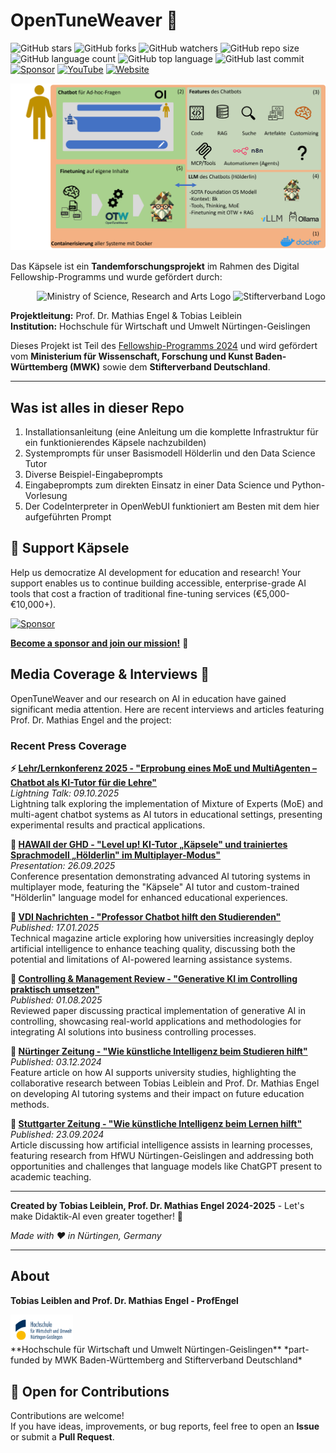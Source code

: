 # OpenTuneWeaver 🧬

![GitHub stars](https://img.shields.io/github/stars/ProfEngel/Kaepsele?style=social)
![GitHub forks](https://img.shields.io/github/forks/ProfEngel/Kaepsele?style=social)
![GitHub watchers](https://img.shields.io/github/watchers/ProfEngel/Kaepsele?style=social)
![GitHub repo size](https://img.shields.io/github/repo-size/ProfEngel/Kaepsele)
![GitHub language count](https://img.shields.io/github/languages/count/ProfEngel/Kaepsele)
![GitHub top language](https://img.shields.io/github/languages/top/ProfEngel/Kaepsele)
![GitHub last commit](https://img.shields.io/github/last-commit/ProfEngel/Kaepsele?color=red)
[![Sponsor](https://img.shields.io/static/v1?label=Sponsor&message=%E2%9D%A4&logo=GitHub&color=ff69b4)](https://github.com/sponsors/ProfEngel)
[![YouTube](https://img.shields.io/badge/YouTube-MatMaxEngel-red?logo=youtube&logoColor=white)](https://www.youtube.com/user/MatMaxEngel)
[![Website](https://img.shields.io/badge/Website-opentuneweaver.com-blue?logo=googlechrome&logoColor=white)](https://opentuneweaver.com/)


![Schema des Käpsele mit dem Hölderlin-Sprachmodell](assets/Kaepsele_Schema.png)

Das Käpsele ist ein **Tandemforschungsprojekt** im Rahmen des Digital Fellowship-Programms und wurde gefördert durch:

<div align="right">
  <img src="https://github.com/ProfEngel/OpenTuneWeaver/blob/main/assets/mwk_logo_w2.png" alt="Ministry of Science, Research and Arts Logo" height="60">
  <img src="https://github.com/ProfEngel/OpenTuneWeaver/blob/main/assets/stifterverband_logo.jpg" alt="Stifterverband Logo" height="60">
</div>

**Projektleitung:** Prof. Dr. Mathias Engel & Tobias Leiblein  
**Institution:** Hochschule für Wirtschaft und Umwelt Nürtingen-Geislingen

Dieses Projekt ist Teil des [Fellowship-Programms 2024](https://www.stifterverband.org/bwdigifellows/2024_engel_leiblein) und wird gefördert vom **Ministerium für Wissenschaft, Forschung und Kunst Baden-Württemberg (MWK)** sowie dem **Stifterverband Deutschland**.

---
## Was ist alles in dieser Repo

1. Installationsanleitung (eine Anleitung um die komplette Infrastruktur für ein funktionierendes Käpsele nachzubilden)
2. Systemprompts für unser Basismodell Hölderlin und den Data Science Tutor
3. Diverse Beispiel-Eingabeprompts
4. Eingabeprompts zum direkten Einsatz in einer Data Science und Python-Vorlesung
5. Der CodeInterpreter in OpenWebUI funktioniert am Besten mit dem hier aufgeführten Prompt

## 💖 Support Käpsele

Help us democratize AI development for education and research! Your support enables us to continue building accessible, enterprise-grade AI tools that cost a fraction of traditional fine-tuning services (€5,000-€10,000+).

[![Sponsor](https://img.shields.io/static/v1?label=Sponsor&message=%E2%9D%A4&logo=GitHub&color=ff69b4)](https://github.com/sponsors/ProfEngel)

**[Become a sponsor and join our mission!](https://github.com/sponsors/ProfEngel)** 🚀

## Media Coverage & Interviews 📰

OpenTuneWeaver and our research on AI in education have gained significant media attention. Here are recent interviews and articles featuring Prof. Dr. Mathias Engel and the project:

### Recent Press Coverage

**⚡ [Lehr/Lernkonferenz 2025 - "Erprobung eines MoE und MultiAgenten – Chatbot als KI-Tutor für die Lehre"](https://www.lehrlernkonferenz-2025.de/programm)**  
*Lightning Talk: 09.10.2025*  
Lightning talk exploring the implementation of Mixture of Experts (MoE) and multi-agent chatbot systems as AI tutors in educational settings, presenting experimental results and practical applications.

**🎤 [HAWAII der GHD - "Level up! KI-Tutor „Käpsele" und trainiertes Sprachmodell „Hölderlin" im Multiplayer-Modus"](https://www.hochschuldidaktik.net/hawaii-25)**  
*Presentation: 26.09.2025*  
Conference presentation demonstrating advanced AI tutoring systems in multiplayer mode, featuring the "Käpsele" AI tutor and custom-trained "Hölderlin" language model for enhanced educational experiences.

**📰 [VDI Nachrichten - "Professor Chatbot hilft den Studierenden"](https://www.vdi-nachrichten.com/karriere/studium/professor-chatbot/)**  
*Published: 17.01.2025*  
Technical magazine article exploring how universities increasingly deploy artificial intelligence to enhance teaching quality, discussing both the potential and limitations of AI-powered learning assistance systems.

**📄 [Controlling & Management Review - "Generative KI im Controlling praktisch umsetzen"](https://www.springerprofessional.de/generative-ki-im-controlling-praktisch-umsetzen/51394852)**  
*Published: 01.08.2025*  
Reviewed paper discussing practical implementation of generative AI in controlling, showcasing real-world applications and methodologies for integrating AI solutions into business controlling processes.

**📰 [Nürtinger Zeitung - "Wie künstliche Intelligenz beim Studieren hilft"](https://www.ntz.de/nuertingen/artikel_hfwu-in-nuertingen-wie-kuenstliche-intelligenz-beim-studieren-hilft.html)**  
*Published: 03.12.2024*  
Feature article on how AI supports university studies, highlighting the collaborative research between Tobias Leiblein and Prof. Dr. Mathias Engel on developing AI tutoring systems and their impact on future education methods.

**📰 [Stuttgarter Zeitung - "Wie künstliche Intelligenz beim Lernen hilft"](https://www.stuttgarter-zeitung.de/inhalt.wissenschaftler-aus-nuertingen-wie-kuenstliche-intelligenz-beim-lernen-hilft.016cc0c8-debb-46b5-9fb4-8e99815dfcdb.html)**  
*Published: 23.09.2024*  
Article discussing how artificial intelligence assists in learning processes, featuring research from HfWU Nürtingen-Geislingen and addressing both opportunities and challenges that language models like ChatGPT present to academic teaching.

---

**Created by Tobias Leiblein, Prof. Dr. Mathias Engel 2024-2025** - Let's make Didaktik-AI even greater together! 💪

_Made with ❤️ in Nürtingen, Germany_

***

## About


**Tobias Leiblen and Prof. Dr. Mathias Engel - ProfEngel** 

<div align="left">
  <img src="assets/hfwu_logo_w.png" alt="Nürtingen-Geislingen University" width="100">
</div>
**Hochschule für Wirtschaft und Umwelt Nürtingen-Geislingen**  
*part-funded by MWK Baden-Württemberg and Stifterverband Deutschland*

## 🤝 Open for Contributions

Contributions are welcome!  
If you have ideas, improvements, or bug reports, feel free to open an **Issue** or submit a **Pull Request**.